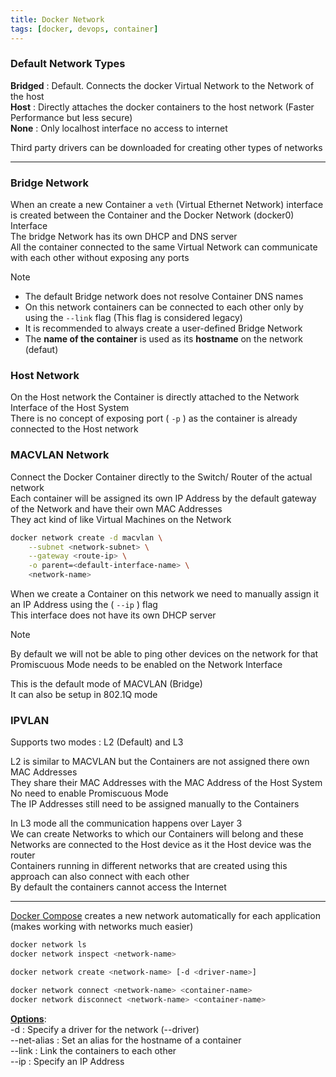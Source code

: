 ```yaml
---
title: Docker Network
tags: [docker, devops, container]
---
```


### Default Network Types

**Bridged** : Default. Connects the docker Virtual Network to the Network of the host  
**Host** : Directly attaches the docker containers to the host network (Faster Performance but less secure)  
**None** : Only localhost interface no access to internet

Third party drivers can be downloaded for creating other types of networks

---

### Bridge Network

When an create a new Container a `veth` (Virtual Ethernet Network) interface is created between the Container and the Docker Network (docker0) Interface  
The bridge Network has its own DHCP and DNS server  
All the container connected to the same Virtual Network can communicate with each other without exposing any ports

 > [!NOTE]
 > * The default Bridge network does not resolve Container DNS names
 > * On this network containers can be connected to each other only by using the `--link` flag (This flag is considered legacy)
 > * It is recommended to always create a user-defined Bridge Network
 > * The **name of the container** is used as its **hostname** on the network (defaut)

### Host Network

On the Host network the Container is directly attached to the Network Interface of the Host System  
There is no concept of exposing port ( `-p` ) as the container is already connected to the Host network

### MACVLAN Network

Connect the Docker Container directly to the Switch/ Router of the actual network  
Each container will be assigned its own IP Address by the default gateway of the Network and have their own MAC Addresses  
They act kind of like Virtual Machines on the Network

````bash
docker network create -d macvlan \
	--subnet <network-subnet> \
	--gateway <route-ip> \
	-o parent=<default-interface-name> \
	<network-name>
````

When we create a Container on this network we need to manually assign it an IP Address using the ( `--ip` ) flag  
This interface does not have its own DHCP server

 > [!NOTE]
 > By default we will not be able to ping other devices on the network for that Promiscuous Mode needs to be enabled on the Network Interface

This is the default mode of MACVLAN (Bridge)  
It can also be setup in 802.1Q mode

### IPVLAN

Supports two modes : L2 (Default) and L3

L2 is similar to MACVLAN but the Containers are not assigned there own MAC Addresses  
They share their MAC Addresses with the MAC Address of the Host System  
No need to enable Promiscuous Mode  
The IP Addresses still need to be assigned manually to the Containers

In L3 mode all the communication happens over Layer 3  
We can create Networks to which our Containers will belong and these Networks are connected to the Host device as it the Host device was the router  
Containers running in different networks that are created using this approach can also connect with each other  
By default the containers cannot access the Internet

---

[Docker Compose](Docker%20Compose.md) creates a new network automatically for each application (makes working with networks much easier)

````bash
docker network ls
docker network inspect <network-name>

docker network create <network-name> [-d <driver-name>]

docker network connect <network-name> <container-name>
docker network disconnect <network-name> <container-name>
````

**<u>Options</u>**:  
-d : Specify a driver for the network (--driver)  
--net-alias : Set an alias for the hostname of a container  
--link : Link the containers to each other  
--ip : Specify an IP Address